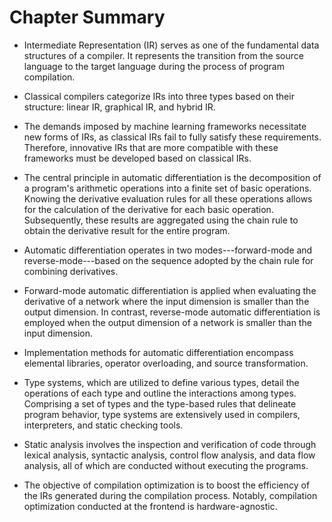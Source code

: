 # Chapter Summary

-   Intermediate Representation (IR) serves as one of the fundamental
    data structures of a compiler. It represents the transition from the
    source language to the target language during the process of program
    compilation.

-   Classical compilers categorize IRs into three types based on their
    structure: linear IR, graphical IR, and hybrid IR.

-   The demands imposed by machine learning frameworks necessitate new
    forms of IRs, as classical IRs fail to fully satisfy these
    requirements. Therefore, innovative IRs that are more compatible
    with these frameworks must be developed based on classical IRs.

-   The central principle in automatic differentiation is the
    decomposition of a program's arithmetic operations into a finite set
    of basic operations. Knowing the derivative evaluation rules for all
    these operations allows for the calculation of the derivative for
    each basic operation. Subsequently, these results are aggregated
    using the chain rule to obtain the derivative result for the entire
    program.

-   Automatic differentiation operates in two modes---forward-mode and
    reverse-mode---based on the sequence adopted by the chain rule for
    combining derivatives.

-   Forward-mode automatic differentiation is applied when evaluating
    the derivative of a network where the input dimension is smaller
    than the output dimension. In contrast, reverse-mode automatic
    differentiation is employed when the output dimension of a network
    is smaller than the input dimension.

-   Implementation methods for automatic differentiation encompass
    elemental libraries, operator overloading, and source
    transformation.

-   Type systems, which are utilized to define various types, detail the
    operations of each type and outline the interactions among types.
    Comprising a set of types and the type-based rules that delineate
    program behavior, type systems are extensively used in compilers,
    interpreters, and static checking tools.

-   Static analysis involves the inspection and verification of code
    through lexical analysis, syntactic analysis, control flow analysis,
    and data flow analysis, all of which are conducted without executing
    the programs.

-   The objective of compilation optimization is to boost the efficiency
    of the IRs generated during the compilation process. Notably,
    compilation optimization conducted at the frontend is
    hardware-agnostic.
